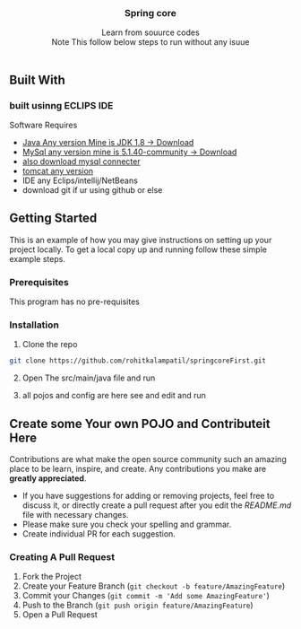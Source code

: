 <br/>

  <h3 align="center">Spring core</h3>

  <p align="center">
Learn from souurce codes    <br/>
    Note This follow below steps to run without any isuue
    <br/>
    <br/>
   </p>

## Built With

<h3>built usinng ECLIPS IDE </h3>

Software Requires
- [Java Any version Mine is JDK 1.8 -> Download](https://drive.google.com/file/d/1Z3-k1UAwLpZqE-N7X0SptnawMcrsnSX_/view?usp=drive_link)
- [MySql any version mine is 5.1.40-community -> Download](https://drive.google.com/file/d/1ZCIa45QW8BQIveQeYAa0iAxhxkLyEY5W/view?usp=drive_link)
- [also download mysql connecter ](https://drive.google.com/file/d/12c3J-4ubO5LsOsz78Vd5AIupp1WtYtCa/view?usp=drive_link)
- [tomcat any version ](https://tomcat.apache.org/download-90.cgi)
- IDE any Eclips/intellij/NetBeans
- download git if ur using github or else

## Getting Started

This is an example of how you may give instructions on setting up your project locally.
To get a local copy up and running follow these simple example steps.

### Prerequisites

This program has no pre-requisites

### Installation

1. Clone the repo

```sh
git clone https://github.com/rohitkalampatil/springcoreFirst.git
```

2. Open The src/main/java file  and run

3. all pojos and config are here see and edit and run

## Create some Your own POJO and Contributeit Here

Contributions are what make the open source community such an amazing place to be learn, inspire, and create. Any contributions you make are **greatly appreciated**.

- If you have suggestions for adding or removing projects, feel free to discuss it, or directly create a pull request after you edit the _README.md_ file with necessary changes.
- Please make sure you check your spelling and grammar.
- Create individual PR for each suggestion.

### Creating A Pull Request

1. Fork the Project
2. Create your Feature Branch (`git checkout -b feature/AmazingFeature`)
3. Commit your Changes (`git commit -m 'Add some AmazingFeature'`)
4. Push to the Branch (`git push origin feature/AmazingFeature`)
5. Open a Pull Request

